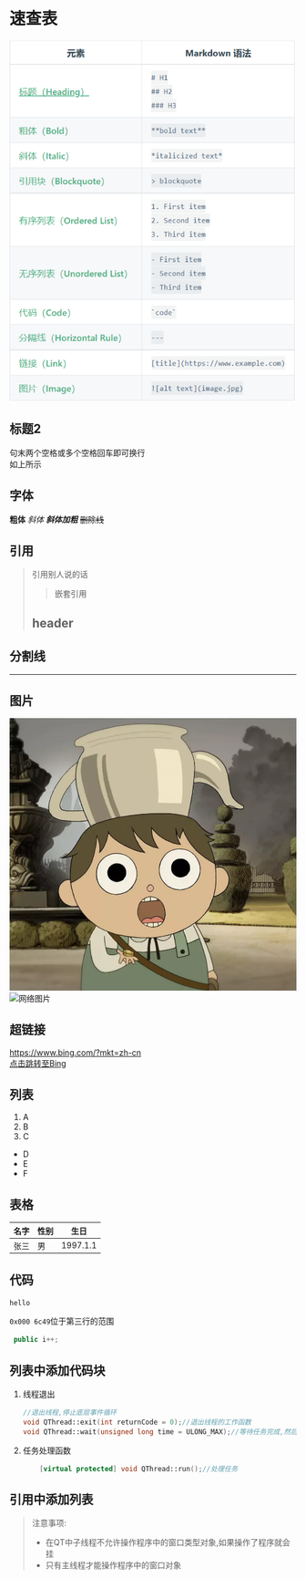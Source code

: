 # 速查表

![速查表](./pics/速查表.png)

## 标题2

句末两个空格或多个空格回车即可换行  
如上所示

## 字体

**粗体**
*斜体*
***斜体加粗***
~~删除线~~

## 引用

> 引用别人说的话  
>
>> 嵌套引用
>
> ## header

## 分割线

---

## 图片

![截图](./pics/cartoon.jpg "花园之外")
![网络图片](https://learn.microsoft.com/zh-cn/microsoft-edge/devtools-guide-chromium/css/images/inspect-tool-button.msft.png "微软")

## 超链接

<https://www.bing.com/?mkt=zh-cn>  
[点击跳转至Bing](https://www.bing.com/?mkt=zh-cn)

## 列表

1. A
2. B
3. C

- D
- E
- F

## 表格

|名字|性别|生日|
|--|--|--|
|张三|男|1997.1.1|

## 代码

`hello`  

`0x000 6c49`位于第三行的范围

```java
 public i++;
```

## 列表中添加代码块

1. 线程退出

    ```cpp
    //退出线程,停止底层事件循环
    void QThread::exit(int returnCode = 0);//退出线程的工作函数
    void QThread::wait(unsigned long time = ULONG_MAX);//等待任务完成,然后退出线程
    ```

2. 任务处理函数

    ```cpp
        [virtual protected] void QThread::run();//处理任务
    ```

## 引用中添加列表

> 注意事项:  
>
> - 在QT中子线程不允许操作程序中的窗口类型对象,如果操作了程序就会挂
> - 只有主线程才能操作程序中的窗口对象
